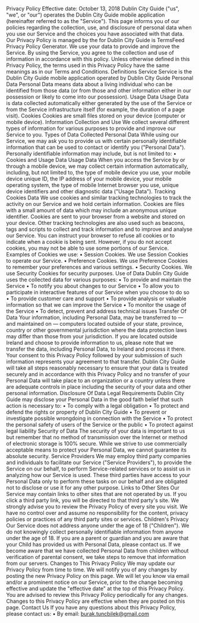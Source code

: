 Privacy Policy
Effective date: October 13, 2018
Dublin City Guide ("us", "we", or "our") operates the Dublin City Guide mobile application (hereinafter referred to as the "Service").
This page informs you of our policies regarding the collection, use, and disclosure of personal data when you use our Service and the choices you have associated with that data. Our Privacy Policy is managed by the for Dublin City Guide is TermsFeed Privacy Policy Generator.
We use your data to provide and improve the Service. By using the Service, you agree to the collection and use of information in accordance with this policy. Unless otherwise defined in this Privacy Policy, the terms used in this Privacy Policy have the same meanings as in our Terms and Conditions.
Definitions
Service
Service is the Dublin City Guide mobile application operated by Dublin City Guide
Personal Data
Personal Data means data about a living individual who can be identified from those data (or from those and other information either in our possession or likely to come into our possession).
Usage Data
Usage Data is data collected automatically either generated by the use of the Service or from the Service infrastructure itself (for example, the duration of a page visit).
Cookies
Cookies are small files stored on your device (computer or mobile device).
Information Collection and Use
We collect several different types of information for various purposes to provide and improve our Service to you.
Types of Data Collected
Personal Data
While using our Service, we may ask you to provide us with certain personally identifiable information that can be used to contact or identify you ("Personal Data"). Personally identifiable information may include, but is not limited to:
•	Cookies and Usage Data
Usage Data
When you access the Service by or through a mobile device, we may collect certain information automatically, including, but not limited to, the type of mobile device you use, your mobile device unique ID, the IP address of your mobile device, your mobile operating system, the type of mobile Internet browser you use, unique device identifiers and other diagnostic data ("Usage Data").
Tracking Cookies Data
We use cookies and similar tracking technologies to track the activity on our Service and we hold certain information.
Cookies are files with a small amount of data which may include an anonymous unique identifier. Cookies are sent to your browser from a website and stored on your device. Other tracking technologies are also used such as beacons, tags and scripts to collect and track information and to improve and analyse our Service.
You can instruct your browser to refuse all cookies or to indicate when a cookie is being sent. However, if you do not accept cookies, you may not be able to use some portions of our Service.
Examples of Cookies we use:
•	Session Cookies. We use Session Cookies to operate our Service.
•	Preference Cookies. We use Preference Cookies to remember your preferences and various settings.
•	Security Cookies. We use Security Cookies for security purposes.
Use of Data
Dublin City Guide uses the collected data for various purposes:
•	To provide and maintain the Service
•	To notify you about changes to our Service
•	To allow you to participate in interactive features of our Service when you choose to do so
•	To provide customer care and support
•	To provide analysis or valuable information so that we can improve the Service
•	To monitor the usage of the Service
•	To detect, prevent and address technical issues
Transfer Of Data
Your information, including Personal Data, may be transferred to — and maintained on — computers located outside of your state, province, country or other governmental jurisdiction where the data protection laws may differ than those from your jurisdiction.
If you are located outside Ireland and choose to provide information to us, please note that we transfer the data, including Personal Data, to Ireland and process it there.
Your consent to this Privacy Policy followed by your submission of such information represents your agreement to that transfer.
Dublin City Guide will take all steps reasonably necessary to ensure that your data is treated securely and in accordance with this Privacy Policy and no transfer of your Personal Data will take place to an organization or a country unless there are adequate controls in place including the security of your data and other personal information.
Disclosure Of Data
Legal Requirements
Dublin City Guide may disclose your Personal Data in the good faith belief that such action is necessary to:
•	To comply with a legal obligation
•	To protect and defend the rights or property of Dublin City Guide
•	To prevent or investigate possible wrongdoing in connection with the Service
•	To protect the personal safety of users of the Service or the public
•	To protect against legal liability
Security of Data
The security of your data is important to us but remember that no method of transmission over the Internet or method of electronic storage is 100% secure. While we strive to use commercially acceptable means to protect your Personal Data, we cannot guarantee its absolute security.
Service Providers
We may employ third party companies and individuals to facilitate our Service ("Service Providers"), to provide the Service on our behalf, to perform Service-related services or to assist us in analyzing how our Service is used.
These third parties have access to your Personal Data only to perform these tasks on our behalf and are obligated not to disclose or use it for any other purpose.
Links to Other Sites
Our Service may contain links to other sites that are not operated by us. If you click a third party link, you will be directed to that third party's site. We strongly advise you to review the Privacy Policy of every site you visit.
We have no control over and assume no responsibility for the content, privacy policies or practices of any third party sites or services.
Children's Privacy
Our Service does not address anyone under the age of 18 ("Children").
We do not knowingly collect personally identifiable information from anyone under the age of 18. If you are a parent or guardian and you are aware that your Child has provided us with Personal Data, please contact us. If we become aware that we have collected Personal Data from children without verification of parental consent, we take steps to remove that information from our servers.
Changes to This Privacy Policy
We may update our Privacy Policy from time to time. We will notify you of any changes by posting the new Privacy Policy on this page.
We will let you know via email and/or a prominent notice on our Service, prior to the change becoming effective and update the "effective date" at the top of this Privacy Policy.
You are advised to review this Privacy Policy periodically for any changes. Changes to this Privacy Policy are effective when they are posted on this page.
Contact Us
If you have any questions about this Privacy Policy, please contact us:
•	By email: burak.tuncbilek@gmail.com
